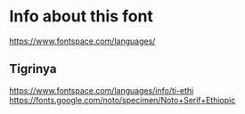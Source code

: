 # Info about this font
https://www.fontspace.com/languages/

## Tigrinya
https://www.fontspace.com/languages/info/ti-ethi
https://fonts.google.com/noto/specimen/Noto+Serif+Ethiopic
